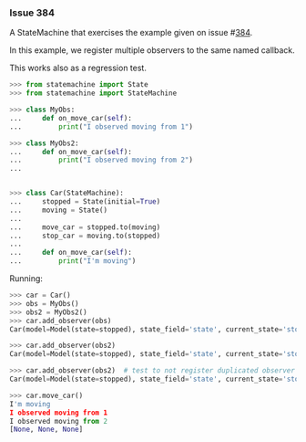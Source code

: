 ### Issue 384

A StateMachine that exercises the example given on issue
#[384](https://github.com/fgmacedo/python-statemachine/issues/384).

In this example, we register multiple observers to the same named callback.

This works also as a regression test.

```py
>>> from statemachine import State
>>> from statemachine import StateMachine

>>> class MyObs:
...     def on_move_car(self):
...         print("I observed moving from 1")

>>> class MyObs2:
...     def on_move_car(self):
...         print("I observed moving from 2")
...


>>> class Car(StateMachine):
...     stopped = State(initial=True)
...     moving = State()
...
...     move_car = stopped.to(moving)
...     stop_car = moving.to(stopped)
...
...     def on_move_car(self):
...         print("I'm moving")

```

Running:

```py
>>> car = Car()
>>> obs = MyObs()
>>> obs2 = MyObs2()
>>> car.add_observer(obs)
Car(model=Model(state=stopped), state_field='state', current_state='stopped')

>>> car.add_observer(obs2)
Car(model=Model(state=stopped), state_field='state', current_state='stopped')

>>> car.add_observer(obs2)  # test to not register duplicated observer callbacks
Car(model=Model(state=stopped), state_field='state', current_state='stopped')

>>> car.move_car()
I'm moving
I observed moving from 1
I observed moving from 2
[None, None, None]

```
